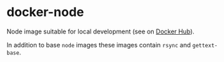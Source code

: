 # docker-node

Node image suitable for local development (see on [Docker Hub](https://hub.docker.com/r/looptribe/docker-node)).

In addition to base `node` images these images contain `rsync` and `gettext-base`.
